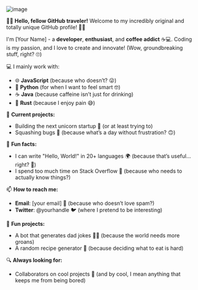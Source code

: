 ![image](https://github.com/user-attachments/assets/bd441fb8-443a-4176-a8fd-445772a609ca)


👋😅 **Hello, fellow GitHub traveler!** Welcome to my incredibly original and totally unique GitHub profile! 🎉✨

I'm [Your Name] - a **developer**, **enthusiast**, and **coffee addict** ☕️💻. Coding is my passion, and I love to create and innovate! (Wow, groundbreaking stuff, right? 🙄)

💻 I mainly work with:
- 🌐 **JavaScript** (because who doesn’t? 😜)
- 🐍 **Python** (for when I want to feel smart 🤓)
- ☕️ **Java** (because caffeine isn’t just for drinking)
- 🦀 **Rust** (because I enjoy pain 😅)

🔧 **Current projects:**
- Building the next unicorn startup 🦄 (or at least trying to)
- Squashing bugs 🐛 (because what’s a day without frustration? 🙃)

🧐 **Fun facts:**
- I can write "Hello, World!" in 20+ languages 🌍 (because that’s useful... right? 🤷)
- I spend too much time on Stack Overflow 🔄 (because who needs to actually know things?)

📫 **How to reach me:**
- **Email**: [your email] 📧 (because who doesn’t love spam?)
- **Twitter**: @yourhandle 🐦 (where I pretend to be interesting)

🤖 **Fun projects:**
- A bot that generates dad jokes 🤖🧀 (because the world needs more groans)
- A random recipe generator 🍲 (because deciding what to eat is hard)

🔍 **Always looking for:**
- Collaborators on cool projects 🌟 (and by cool, I mean anything that keeps me from being bored)

